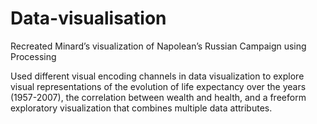 # Data-visualisation
Recreated Minard’s visualization of Napolean’s Russian Campaign using Processing

Used different visual encoding channels in data visualization to explore visual representations of the evolution of life expectancy over the years (1957-2007), the correlation between wealth and health, and a freeform exploratory visualization that combines multiple data attributes. 
